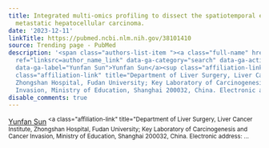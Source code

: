 ```yaml
---
title: Integrated multi-omics profiling to dissect the spatiotemporal evolution of
  metastatic hepatocellular carcinoma.
date: '2023-12-11'
linkTitle: https://pubmed.ncbi.nlm.nih.gov/38101410
source: Trending page - PubMed
description: '<span class="authors-list-item "><a class="full-name" href="https://pubmed.ncbi.nlm.nih.gov/?term=Sun+Y&amp;cauthor_id=38101410"
  ref="linksrc=author_name_link" data-ga-category="search" data-ga-action="author_link"
  data-ga-label="Yunfan Sun">Yunfan Sun</a><sup class="affiliation-links"><span class="author-sup-separator">&nbsp;</span><a
  class="affiliation-link" title="Department of Liver Surgery, Liver Cancer Institute,
  Zhongshan Hospital, Fudan University; Key Laboratory of Carcinogenesis and Cancer
  Invasion, Ministry of Education, Shanghai 200032, China. Electronic address: ...'
disable_comments: true
---
```

<span class="authors-list-item "><a class="full-name" href="https://pubmed.ncbi.nlm.nih.gov/?term=Sun+Y&amp;cauthor_id=38101410" ref="linksrc=author_name_link" data-ga-category="search" data-ga-action="author_link" data-ga-label="Yunfan Sun">Yunfan Sun</a><sup class="affiliation-links"><span class="author-sup-separator">&nbsp;</span><a class="affiliation-link" title="Department of Liver Surgery, Liver Cancer Institute, Zhongshan Hospital, Fudan University; Key Laboratory of Carcinogenesis and Cancer Invasion, Ministry of Education, Shanghai 200032, China. Electronic address: ...